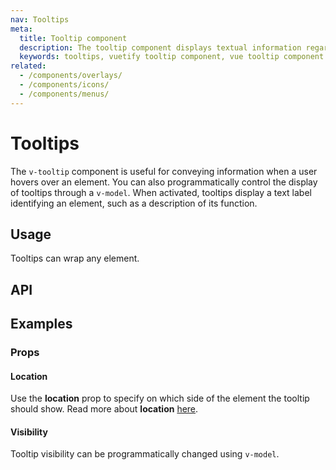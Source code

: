 ```yaml
---
nav: Tooltips
meta:
  title: Tooltip component
  description: The tooltip component displays textual information regarding the element it is attached to.
  keywords: tooltips, vuetify tooltip component, vue tooltip component
related:
  - /components/overlays/
  - /components/icons/
  - /components/menus/
---
```


# Tooltips

The `v-tooltip` component is useful for conveying information when a user hovers over an element. You can also programmatically control the display of tooltips through a `v-model`. When activated, tooltips display a text label identifying an element, such as a description of its function.

<entry />

## Usage

Tooltips can wrap any element.

<usage name="v-tooltip" />

## API

<api-inline />

## Examples

### Props

#### Location

Use the **location** prop to specify on which side of the element the tooltip should show. Read more about **location** [here](/components/overlays/#location).

<example file="v-tooltip/prop-location" />

#### Visibility

Tooltip visibility can be programmatically changed using `v-model`.

<example file="v-tooltip/prop-visibility" />

